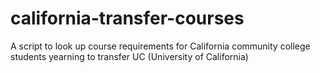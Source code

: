 # california-transfer-courses
A script to look up course requirements for California community college students yearning to transfer UC (University of California)
